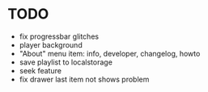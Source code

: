 # TODO

* fix progressbar glitches
* player background
* "About" menu item: info, developer, changelog, howto
* save playlist to localstorage
* seek feature
* fix drawer last item not shows problem
